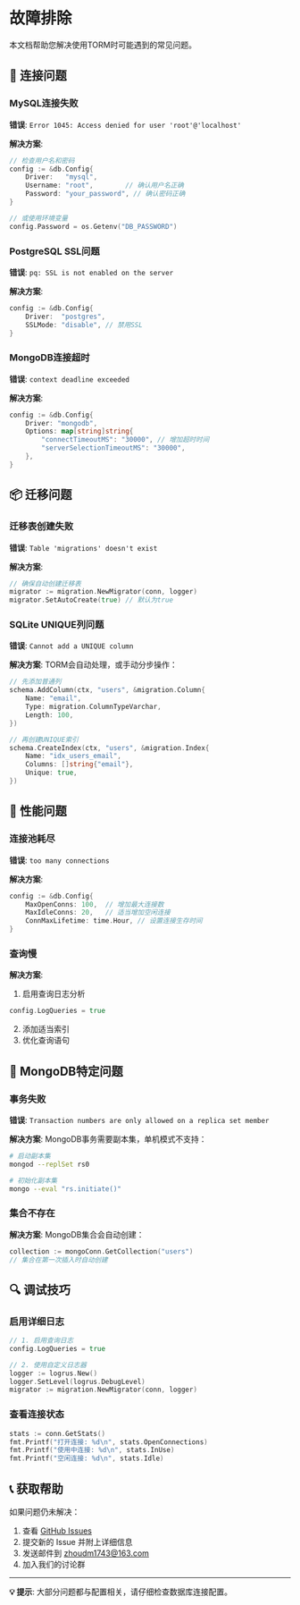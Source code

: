 # 故障排除

本文档帮助您解决使用TORM时可能遇到的常见问题。

## 🔧 连接问题

### MySQL连接失败

**错误**: `Error 1045: Access denied for user 'root'@'localhost'`

**解决方案**:
```go
// 检查用户名和密码
config := &db.Config{
    Driver:   "mysql",
    Username: "root",        // 确认用户名正确
    Password: "your_password", // 确认密码正确
}

// 或使用环境变量
config.Password = os.Getenv("DB_PASSWORD")
```

### PostgreSQL SSL问题

**错误**: `pq: SSL is not enabled on the server`

**解决方案**:
```go
config := &db.Config{
    Driver:  "postgres",
    SSLMode: "disable", // 禁用SSL
}
```

### MongoDB连接超时

**错误**: `context deadline exceeded`

**解决方案**:
```go
config := &db.Config{
    Driver: "mongodb",
    Options: map[string]string{
        "connectTimeoutMS": "30000", // 增加超时时间
        "serverSelectionTimeoutMS": "30000",
    },
}
```

## 📦 迁移问题

### 迁移表创建失败

**错误**: `Table 'migrations' doesn't exist`

**解决方案**:
```go
// 确保自动创建迁移表
migrator := migration.NewMigrator(conn, logger)
migrator.SetAutoCreate(true) // 默认为true
```

### SQLite UNIQUE列问题

**错误**: `Cannot add a UNIQUE column`

**解决方案**:
TORM会自动处理，或手动分步操作：
```go
// 先添加普通列
schema.AddColumn(ctx, "users", &migration.Column{
    Name: "email",
    Type: migration.ColumnTypeVarchar,
    Length: 100,
})

// 再创建UNIQUE索引
schema.CreateIndex(ctx, "users", &migration.Index{
    Name: "idx_users_email",
    Columns: []string{"email"},
    Unique: true,
})
```

## 🚀 性能问题

### 连接池耗尽

**错误**: `too many connections`

**解决方案**:
```go
config := &db.Config{
    MaxOpenConns: 100,  // 增加最大连接数
    MaxIdleConns: 20,   // 适当增加空闲连接
    ConnMaxLifetime: time.Hour, // 设置连接生存时间
}
```

### 查询慢

**解决方案**:
1. 启用查询日志分析
```go
config.LogQueries = true
```

2. 添加适当索引
3. 优化查询语句

## 💾 MongoDB特定问题

### 事务失败

**错误**: `Transaction numbers are only allowed on a replica set member`

**解决方案**:
MongoDB事务需要副本集，单机模式不支持：
```bash
# 启动副本集
mongod --replSet rs0

# 初始化副本集
mongo --eval "rs.initiate()"
```

### 集合不存在

**解决方案**:
MongoDB集合会自动创建：
```go
collection := mongoConn.GetCollection("users")
// 集合在第一次插入时自动创建
```

## 🔍 调试技巧

### 启用详细日志

```go
// 1. 启用查询日志
config.LogQueries = true

// 2. 使用自定义日志器
logger := logrus.New()
logger.SetLevel(logrus.DebugLevel)
migrator := migration.NewMigrator(conn, logger)
```

### 查看连接状态

```go
stats := conn.GetStats()
fmt.Printf("打开连接: %d\n", stats.OpenConnections)
fmt.Printf("使用中连接: %d\n", stats.InUse)
fmt.Printf("空闲连接: %d\n", stats.Idle)
```

## 📞 获取帮助

如果问题仍未解决：

1. 查看 [GitHub Issues](https://github.com/zhoudm1743/torm/issues)
2. 提交新的 Issue 并附上详细信息
3. 发送邮件到 zhoudm1743@163.com
4. 加入我们的讨论群

---

**💡 提示**: 大部分问题都与配置相关，请仔细检查数据库连接配置。 